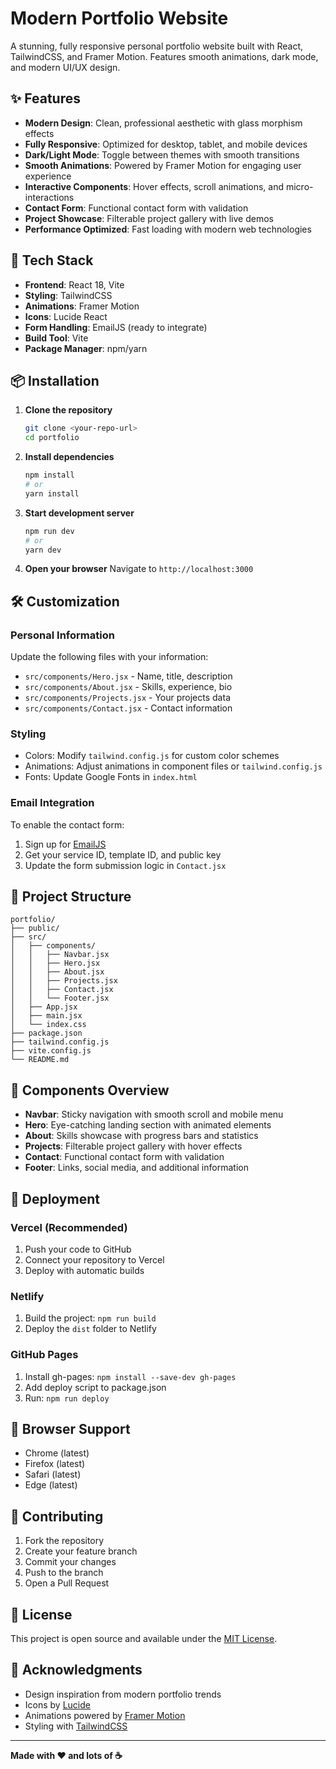 # Modern Portfolio Website

A stunning, fully responsive personal portfolio website built with React, TailwindCSS, and Framer Motion. Features smooth animations, dark mode, and modern UI/UX design.

## ✨ Features

- **Modern Design**: Clean, professional aesthetic with glass morphism effects
- **Fully Responsive**: Optimized for desktop, tablet, and mobile devices
- **Dark/Light Mode**: Toggle between themes with smooth transitions
- **Smooth Animations**: Powered by Framer Motion for engaging user experience
- **Interactive Components**: Hover effects, scroll animations, and micro-interactions
- **Contact Form**: Functional contact form with validation
- **Project Showcase**: Filterable project gallery with live demos
- **Performance Optimized**: Fast loading with modern web technologies

## 🚀 Tech Stack

- **Frontend**: React 18, Vite
- **Styling**: TailwindCSS
- **Animations**: Framer Motion
- **Icons**: Lucide React
- **Form Handling**: EmailJS (ready to integrate)
- **Build Tool**: Vite
- **Package Manager**: npm/yarn

## 📦 Installation

1. **Clone the repository**
   ```bash
   git clone <your-repo-url>
   cd portfolio
   ```

2. **Install dependencies**
   ```bash
   npm install
   # or
   yarn install
   ```

3. **Start development server**
   ```bash
   npm run dev
   # or
   yarn dev
   ```

4. **Open your browser**
   Navigate to `http://localhost:3000`

## 🛠️ Customization

### Personal Information
Update the following files with your information:
- `src/components/Hero.jsx` - Name, title, description
- `src/components/About.jsx` - Skills, experience, bio
- `src/components/Projects.jsx` - Your projects data
- `src/components/Contact.jsx` - Contact information

### Styling
- Colors: Modify `tailwind.config.js` for custom color schemes
- Animations: Adjust animations in component files or `tailwind.config.js`
- Fonts: Update Google Fonts in `index.html`

### Email Integration
To enable the contact form:
1. Sign up for [EmailJS](https://www.emailjs.com/)
2. Get your service ID, template ID, and public key
3. Update the form submission logic in `Contact.jsx`

## 📁 Project Structure

```
portfolio/
├── public/
├── src/
│   ├── components/
│   │   ├── Navbar.jsx
│   │   ├── Hero.jsx
│   │   ├── About.jsx
│   │   ├── Projects.jsx
│   │   ├── Contact.jsx
│   │   └── Footer.jsx
│   ├── App.jsx
│   ├── main.jsx
│   └── index.css
├── package.json
├── tailwind.config.js
├── vite.config.js
└── README.md
```

## 🎨 Components Overview

- **Navbar**: Sticky navigation with smooth scroll and mobile menu
- **Hero**: Eye-catching landing section with animated elements
- **About**: Skills showcase with progress bars and statistics
- **Projects**: Filterable project gallery with hover effects
- **Contact**: Functional contact form with validation
- **Footer**: Links, social media, and additional information

## 🚀 Deployment

### Vercel (Recommended)
1. Push your code to GitHub
2. Connect your repository to Vercel
3. Deploy with automatic builds

### Netlify
1. Build the project: `npm run build`
2. Deploy the `dist` folder to Netlify

### GitHub Pages
1. Install gh-pages: `npm install --save-dev gh-pages`
2. Add deploy script to package.json
3. Run: `npm run deploy`

## 📱 Browser Support

- Chrome (latest)
- Firefox (latest)
- Safari (latest)
- Edge (latest)

## 🤝 Contributing

1. Fork the repository
2. Create your feature branch
3. Commit your changes
4. Push to the branch
5. Open a Pull Request

## 📄 License

This project is open source and available under the [MIT License](LICENSE).

## 🙏 Acknowledgments

- Design inspiration from modern portfolio trends
- Icons by [Lucide](https://lucide.dev/)
- Animations powered by [Framer Motion](https://www.framer.com/motion/)
- Styling with [TailwindCSS](https://tailwindcss.com/)

---

**Made with ❤️ and lots of ☕**